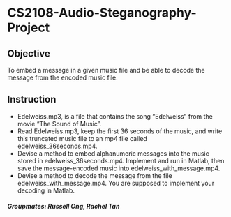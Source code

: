 # CS2108-Audio-Steganography-Project

## Objective
To embed a message in a given music file and be able to decode the message from the encoded music file.

## Instruction
* Edelweiss.mp3, is a file that contains the song “Edelweiss” from the movie “The Sound of Music”.
* Read Edelweiss.mp3, keep the first 36 seconds of the music, and write this truncated music file to an mp4 file called edelweiss_36seconds.mp4.
* Devise a method to embed alphanumeric messages into the music stored in edelweiss_36seconds.mp4. Implement and run in Matlab, then save the message-encoded music into edelweiss_with_message.mp4.
* Devise a method to decode the message from the file edelweiss_with_message.mp4. You are supposed to implement your decoding in Matlab.

##### Groupmates: Russell Ong, Rachel Tan
